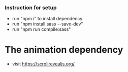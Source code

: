 ### Instruction for setup

- run "npm i" to install dependency
- run "npm install sass --save-dev"
- run "npm run compile:sass"

# The animation dependency

- visit https://scrollrevealjs.org/
